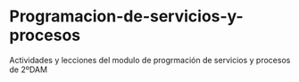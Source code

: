 # Programacion-de-servicios-y-procesos
Actividades y lecciones del modulo de progrmación de servicios y procesos de 2ºDAM
